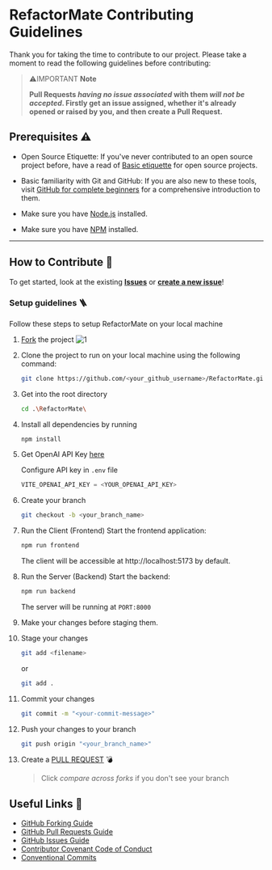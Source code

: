 # RefactorMate Contributing Guidelines

Thank you for taking the time to contribute to our project. Please take a moment to read the following guidelines before contributing:

> ⚠️IMPORTANT **Note**
>
> **Pull Requests _having no issue associated_ with them _will not be accepted_. Firstly get an issue assigned, whether it's already opened or raised by you, and then create a Pull Request.**

## Prerequisites ⚠️

- Open Source Etiquette: If you've never contributed to an open source project before, have a read of [Basic etiquette](https://developer.mozilla.org/en-US/docs/MDN/Community/Open_source_etiquette) for open source projects.

- Basic familiarity with Git and GitHub: If you are also new to these tools, visit [GitHub for complete beginners](https://developer.mozilla.org/en-US/docs/MDN/Contribute/GitHub_beginners) for a comprehensive introduction to them.

- Make sure you have [Node.js](https://nodejs.org/) installed.
- Make sure you have [NPM](https://docs.npmjs.com/downloading-and-installing-node-js-and-npm) installed.

---

## How to Contribute 🤔

To get started, look at the existing [**Issues**](https://github.com/harmeetsingh11/RefactorMate/issues) or [**create a new issue**](https://github.com/harmeetsingh11/RefactorMate/issues/new/choose)!

### Setup guidelines 🪜
Follow these steps to setup RefactorMate on your local machine

1. [Fork](https://github.com/harmeetsingh11/RefactorMate/fork) the project
   ![1](https://github.com/harmeetsingh11/RefactorMate/assets/130365071/7348d460-6fbc-471a-810f-4eddf8718fa9)

2. Clone the project to run on your local machine using the following command:

   ```sh
   git clone https://github.com/<your_github_username>/RefactorMate.git
   ```

3. Get into the root directory

   ```sh
   cd .\RefactorMate\
   ```

4. Install all dependencies by running

   ```sh
   npm install
   ```
5. Get OpenAI API Key [here](https://openai.com/product)

    Configure API key in `.env` file 

    ```ts
    VITE_OPENAI_API_KEY = <YOUR_OPENAI_API_KEY>
    ```

6. Create your branch

   ```sh
   git checkout -b <your_branch_name>
   ```

7. Run the Client (Frontend)
    Start the frontend application:

    ```bash
    npm run frontend
    ```
    The client will be accessible at http://localhost:5173 by default.


8. Run the Server (Backend)
    Start the backend:

    ```bash
    npm run backend
    ```
    The server will be running at `PORT:8000`

9. Make your changes before staging them.

10. Stage your changes

      ```bash
      git add <filename>
      ```
      or

      ```bash
      git add .
      ```

11. Commit your changes

      ```bash
      git commit -m "<your-commit-message>"
      ```

12. Push your changes to your branch

    ```bash
    git push origin "<your_branch_name>"
    ```

13. Create a [PULL REQUEST](https://github.com/harmeetsingh11/RefactorMate/compare) 💣

    > Click _compare across forks_ if you don't see your branch


## Useful Links 🔗

- [GitHub Forking Guide](https://docs.github.com/en/get-started/quickstart/fork-a-repo)
- [GitHub Pull Requests Guide](https://docs.github.com/en/pull-requests/collaborating-with-pull-requests/proposing-changes-to-your-work-with-pull-requests/about-pull-requests)
- [GitHub Issues Guide](https://docs.github.com/en/issues/tracking-your-work-with-issues/about-issues)
- [Contributor Covenant Code of Conduct](https://www.contributor-covenant.org/version/2/1/code_of_conduct/)
- [Conventional Commits](https://www.conventionalcommits.org/en/v1.0.0/)

